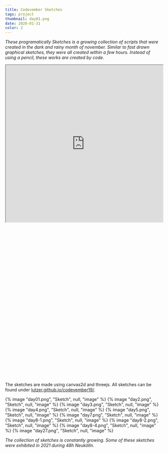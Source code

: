 ```yaml
---
title: Codevember Sketches
tags: project
thumbnail: day01.png
date: 2020-01-31
color: 2
---
```


*These programatically Sketches is a growing collection of scripts that were created in the dark and rainy month of november. Similar to fast drawn graphical sketches, they were all created within a few hours. Instead of using a pencil, these works are created by code.*

<span class="more"></span>

<div class="iframe-with-asp" style="padding-bottom: 100%;">
  <iframe src="https://lutzer.github.io/codevember19/day01-contrast-fullscreen.html" width="512" height="512"></iframe>
</div>

The sketches are made using canvas2d and threejs. All sketches can be found under [lutzer.github.io/codevember19/](https://lutzer.github.io/codevember19/).

<div class="gallery">
{% image "day01.png", "Sketch", null, "image" %}
{% image "day2.png", "Sketch", null, "image" %}
{% image "day3.png", "Sketch", null, "image" %}
{% image "day4.png", "Sketch", null, "image" %}
{% image "day5.png", "Sketch", null, "image" %}
{% image "day7.png", "Sketch", null, "image" %}
{% image "day8-1.png", "Sketch", null, "image" %}
{% image "day8-2.png", "Sketch", null, "image" %}
{% image "day8-4.png", "Sketch", null, "image" %}
{% image "day27.png", "Sketch", null, "image" %}
</div>

*The collection of sketches is constantly growing. Some of these sketches were exhibited in 2021 during 48h Neukölln.*